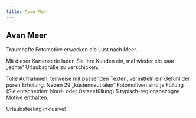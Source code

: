 ```yaml
---
title: Avan Meer
---
```

## Avan Meer

Traumhafte Fotomotive erwecken die Lust nach Meer.

Mit dieser Kartenserie laden Sie Ihre Kunden ein, mal wieder ein paar „echte“ Urlaubsgrüße zu verschicken.

Tolle Aufnahmen, teilweise mit passenden Texten, vermitteln ein Gefühl der puren Erholung. Neben 29 „küstenneutralen“ Fotomotiven sind je Füllung (Sie entscheiden: Nord- oder Ostseefüllung) 5 typisch-regionsbezogne Motive enthalten.

Urlaubsfeeling inklusive!
